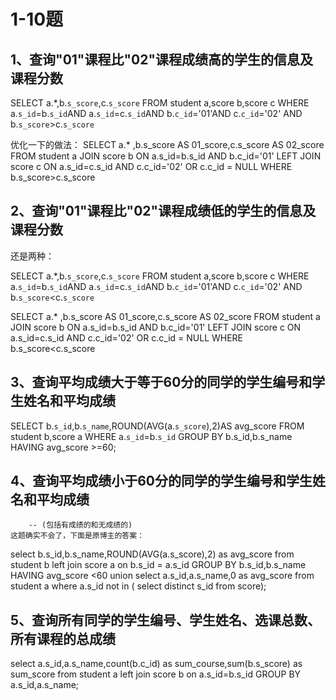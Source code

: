 # 1-10题
## 1、查询"01"课程比"02"课程成绩高的学生的信息及课程分数
SELECT a.*,b.`s_score`,c.`s_score` FROM student a,score b,score c
WHERE a.`s_id`=b.`s_id`AND a.`s_id`=c.`s_id`AND b.`c_id`='01'AND c.`c_id`='02'
AND b.`s_score`>c.`s_score`

优化一下的做法：
SELECT a.* ,b.s_score AS 01_score,c.s_score AS 02_score FROM 
student a JOIN score b ON a.s_id=b.s_id AND b.c_id='01'
LEFT JOIN score c ON a.s_id=c.s_id AND c.c_id='02' OR c.c_id = NULL WHERE b.s_score>c.s_score

## 2、查询"01"课程比"02"课程成绩低的学生的信息及课程分数
还是两种：

SELECT a.*,b.`s_score`,c.`s_score` FROM student a,score b,score c
WHERE a.`s_id`=b.`s_id`AND a.`s_id`=c.`s_id`AND b.`c_id`='01'AND c.`c_id`='02'
AND b.`s_score`<c.`s_score`

SELECT a.* ,b.s_score AS 01_score,c.s_score AS 02_score FROM 
student a JOIN score b ON a.s_id=b.s_id AND b.c_id='01'
LEFT JOIN score c ON a.s_id=c.s_id AND c.c_id='02' OR c.c_id = NULL WHERE b.s_score<c.s_score

## 3、查询平均成绩大于等于60分的同学的学生编号和学生姓名和平均成绩
SELECT b.`s_id`,b.`s_name`,ROUND(AVG(a.`s_score`),2)AS avg_score
 FROM student b,score a WHERE a.`s_id`=b.`s_id`
 GROUP BY b.s_id,b.s_name HAVING avg_score >=60;
 
## 4、查询平均成绩小于60分的同学的学生编号和学生姓名和平均成绩
		-- (包括有成绩的和无成绩的)
    这题确实不会了，下面是原博主的答案：
select b.s_id,b.s_name,ROUND(AVG(a.s_score),2) as avg_score from 
	student b 
	left join score a on b.s_id = a.s_id
	GROUP BY b.s_id,b.s_name HAVING avg_score <60
	union
select a.s_id,a.s_name,0 as avg_score from 
	student a 
	where a.s_id not in (
				select distinct s_id from score);
## 5、查询所有同学的学生编号、学生姓名、选课总数、所有课程的总成绩
select a.s_id,a.s_name,count(b.c_id) as sum_course,sum(b.s_score) as sum_score from 
	student a 
	left join score b on a.s_id=b.s_id
	GROUP BY a.s_id,a.s_name;

	
